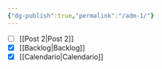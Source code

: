 ```yaml
---
{"dg-publish":true,"permalink":"/adm-1/"}
---
```



- [ ] [[Post 2\|Post 2]]
- [x] [[Backlog\|Backlog]]
- [x] [[Calendario\|Calendario]]